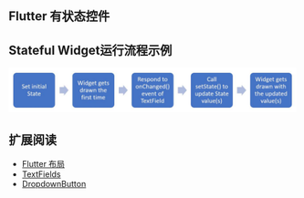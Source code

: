 ## Flutter 有状态控件

## Stateful Widget运行流程示例

<img src="../images/stateful-widget.jpg" alt="Stateful Widget运行流程" >

## 扩展阅读

* [Flutter 布局](https://flutter.dev/docs/development/ui/layout)
* [TextFields](https://flutter.dev/docs/cookbook/forms/text-input)
* [DropdownButton](https://docs.flutter.io/flutter/material/DropdownButton-class.html)
